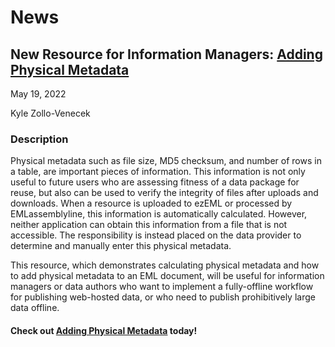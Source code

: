 # News

## New Resource for Information Managers: [Adding Physical Metadata](/templates/resources/adding-physical-metadata.md)

May 19, 2022

Kyle Zollo-Venecek

### Description

Physical metadata such as file size, MD5 checksum, and number of rows in a table, are important pieces of information. This information is not only useful to future users who are assessing fitness of a data package for reuse, but also can be used to verify the integrity of files after uploads and downloads. When a resource is uploaded to ezEML or processed by EMLassemblyline, this information is automatically calculated. However, neither application can obtain this information from a file that is not accessible. The responsibility is instead placed on the data provider to determine and manually enter this physical metadata.

This resource, which demonstrates calculating physical metadata and how to add physical metadata to an EML document, will be useful for information managers or data authors who want to implement a fully-offline workflow for publishing web-hosted data, or who need to publish prohibitively large data offline.

#### Check out [Adding Physical Metadata](/templates/resources/adding-physical-metadata.md) today!

<!-- News, Resources -->
